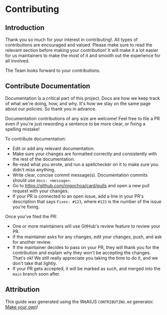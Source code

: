 # Contributing

## Introduction

Thank you so much for your interest in contributing!. All types of contributions
are encouraged and valued. Please make sure to read the relevant section before
making your contribution! It will make it a lot easier for us maintainers to
make the most of it and smooth out the experience for all involved.

The Team looks forward to your contributions.

## Contribute Documentation

Documentation is a critical part of this project. Docs are how we keep track of
what we're doing, how, and why. It's how we stay on the same page about our
policies. So thank you in advance.

Documentation contributions of any size are welcome! Feel free to file a PR even
if you're just rewording a sentence to be more clear, or fixing a spelling
mistake!

To contribute documentation:

* Edit or add any relevant documentation.
* Make sure your changes are formatted correctly and consistently with the rest
of the documentation.
* Re-read what you wrote, and run a spellchecker on it to make sure you didn't
miss anything.
* Write clear, concise commit message(s). Documentation commits should use
`docs: <message>`.
* Go to <https://github.com/inigochoa/card/pulls> and open a new pull
request with your changes.
* If your PR is connected to an open issue, add a line in your PR's description
that says `Fixes: #123`, where `#123` is the number of the issue you're fixing.

Once you've filed the PR:

* One or more maintainers will use GitHub's review feature to review your PR.
* If the maintainer asks for any changes, edit your changes, push, and ask for
another review.
* If the maintainer decides to pass on your PR, they will thank you for the
contribution and explain why they won't be accepting the changes. That's ok! We
still really appreciate you taking the time to do it, and we don't take that
lightly.
* If your PR gets accepted, it will be marked as such, and merged into the
`main` branch soon after.

## Attribution

This guide was generated using the WeAllJS `CONTRIBUTING.md` generator.
[Make your own]!

[Make your own]: https://npm.im/weallcontribute
